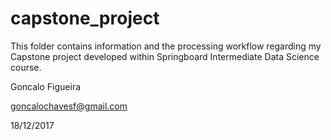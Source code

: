 # capstone_project


This folder contains information and the processing workflow regarding my Capstone project developed within Springboard Intermediate Data Science course.

Goncalo Figueira

goncalochavesf@gmail.com

18/12/2017
